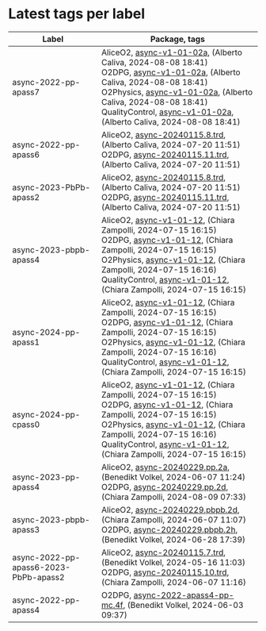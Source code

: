 # Latest tags per label

| Label | Package, tags |
| --- | --- |
| async-2022-pp-apass7 | AliceO2, [async-v1-01-02a](https://github.com/AliceO2Group/AliceO2/tree/async-v1-01-02a), (Alberto Caliva, 2024-08-08 18:41)<br>O2DPG, [async-v1-01-02a](https://github.com/AliceO2Group/O2DPG/tree/async-v1-01-02a), (Alberto Caliva, 2024-08-08 18:41)<br>O2Physics, [async-v1-01-02a](https://github.com/AliceO2Group/O2Physics/tree/async-v1-01-02a), (Alberto Caliva, 2024-08-08 18:41)<br>QualityControl, [async-v1-01-02a](https://github.com/AliceO2Group/QualityControl/tree/async-v1-01-02a), (Alberto Caliva, 2024-08-08 18:41) |
| async-2022-pp-apass6 | AliceO2, [async-20240115.8.trd](https://github.com/AliceO2Group/AliceO2/tree/async-20240115.8.trd), (Alberto Caliva, 2024-07-20 11:51)<br>O2DPG, [async-20240115.11.trd](https://github.com/AliceO2Group/O2DPG/tree/async-20240115.11.trd), (Alberto Caliva, 2024-07-20 11:51) |
| async-2023-PbPb-apass2 | AliceO2, [async-20240115.8.trd](https://github.com/AliceO2Group/AliceO2/tree/async-20240115.8.trd), (Alberto Caliva, 2024-07-20 11:51)<br>O2DPG, [async-20240115.11.trd](https://github.com/AliceO2Group/O2DPG/tree/async-20240115.11.trd), (Alberto Caliva, 2024-07-20 11:51) |
| async-2023-pbpb-apass4 | AliceO2, [async-v1-01-12](https://github.com/AliceO2Group/AliceO2/tree/async-v1-01-12), (Chiara Zampolli, 2024-07-15 16:15)<br>O2DPG, [async-v1-01-12](https://github.com/AliceO2Group/O2DPG/tree/async-v1-01-12), (Chiara Zampolli, 2024-07-15 16:15)<br>O2Physics, [async-v1-01-12](https://github.com/AliceO2Group/O2Physics/tree/async-v1-01-12), (Chiara Zampolli, 2024-07-15 16:16)<br>QualityControl, [async-v1-01-12](https://github.com/AliceO2Group/QualityControl/tree/async-v1-01-12), (Chiara Zampolli, 2024-07-15 16:15) |
| async-2024-pp-apass1 | AliceO2, [async-v1-01-12](https://github.com/AliceO2Group/AliceO2/tree/async-v1-01-12), (Chiara Zampolli, 2024-07-15 16:15)<br>O2DPG, [async-v1-01-12](https://github.com/AliceO2Group/O2DPG/tree/async-v1-01-12), (Chiara Zampolli, 2024-07-15 16:15)<br>O2Physics, [async-v1-01-12](https://github.com/AliceO2Group/O2Physics/tree/async-v1-01-12), (Chiara Zampolli, 2024-07-15 16:16)<br>QualityControl, [async-v1-01-12](https://github.com/AliceO2Group/QualityControl/tree/async-v1-01-12), (Chiara Zampolli, 2024-07-15 16:15) |
| async-2024-pp-cpass0 | AliceO2, [async-v1-01-12](https://github.com/AliceO2Group/AliceO2/tree/async-v1-01-12), (Chiara Zampolli, 2024-07-15 16:15)<br>O2DPG, [async-v1-01-12](https://github.com/AliceO2Group/O2DPG/tree/async-v1-01-12), (Chiara Zampolli, 2024-07-15 16:15)<br>O2Physics, [async-v1-01-12](https://github.com/AliceO2Group/O2Physics/tree/async-v1-01-12), (Chiara Zampolli, 2024-07-15 16:16)<br>QualityControl, [async-v1-01-12](https://github.com/AliceO2Group/QualityControl/tree/async-v1-01-12), (Chiara Zampolli, 2024-07-15 16:15) |
| async-2023-pp-apass4 | AliceO2, [async-20240229.pp.2a](https://github.com/AliceO2Group/AliceO2/tree/async-20240229.pp.2a), (Benedikt Volkel, 2024-06-07 11:24)<br>O2DPG, [async-20240229.pp.2d](https://github.com/AliceO2Group/O2DPG/tree/async-20240229.pp.2d), (Chiara Zampolli, 2024-08-09 07:33) |
| async-2023-pbpb-apass3 | AliceO2, [async-20240229.pbpb.2d](https://github.com/AliceO2Group/AliceO2/tree/async-20240229.pbpb.2d), (Chiara Zampolli, 2024-06-07 11:07)<br>O2DPG, [async-20240229.pbpb.2h](https://github.com/AliceO2Group/O2DPG/tree/async-20240229.pbpb.2h), (Benedikt Volkel, 2024-06-28 17:39) |
| async-2022-pp-apass6-2023-PbPb-apass2 | AliceO2, [async-20240115.7.trd](https://github.com/AliceO2Group/AliceO2/tree/async-20240115.7.trd), (Benedikt Volkel, 2024-05-16 11:03)<br>O2DPG, [async-20240115.10.trd](https://github.com/AliceO2Group/O2DPG/tree/async-20240115.10.trd), (Chiara Zampolli, 2024-06-07 11:16) |
| async-2022-pp-apass4 | O2DPG, [async-2022-apass4-pp-mc.4f](https://github.com/AliceO2Group/O2DPG/tree/async-2022-apass4-pp-mc.4f), (Benedikt Volkel, 2024-06-03 09:37) |
